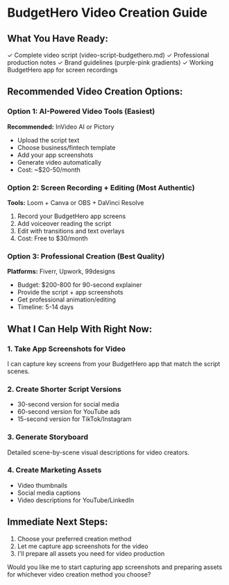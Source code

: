 # BudgetHero Video Creation Guide

## What You Have Ready:
✓ Complete video script (video-script-budgethero.md)
✓ Professional production notes
✓ Brand guidelines (purple-pink gradients)
✓ Working BudgetHero app for screen recordings

## Recommended Video Creation Options:

### Option 1: AI-Powered Video Tools (Easiest)
**Recommended:** InVideo AI or Pictory
- Upload the script text
- Choose business/fintech template
- Add your app screenshots
- Generate video automatically
- Cost: ~$20-50/month

### Option 2: Screen Recording + Editing (Most Authentic)
**Tools:** Loom + Canva or OBS + DaVinci Resolve
1. Record your BudgetHero app screens
2. Add voiceover reading the script
3. Edit with transitions and text overlays
4. Cost: Free to $30/month

### Option 3: Professional Creation (Best Quality)
**Platforms:** Fiverr, Upwork, 99designs
- Budget: $200-800 for 90-second explainer
- Provide the script + app screenshots
- Get professional animation/editing
- Timeline: 5-14 days

## What I Can Help With Right Now:

### 1. Take App Screenshots for Video
I can capture key screens from your BudgetHero app that match the script scenes.

### 2. Create Shorter Script Versions
- 30-second version for social media
- 60-second version for YouTube ads
- 15-second version for TikTok/Instagram

### 3. Generate Storyboard
Detailed scene-by-scene visual descriptions for video creators.

### 4. Create Marketing Assets
- Video thumbnails
- Social media captions
- Video descriptions for YouTube/LinkedIn

## Immediate Next Steps:
1. Choose your preferred creation method
2. Let me capture app screenshots for the video
3. I'll prepare all assets you need for video production

Would you like me to start capturing app screenshots and preparing assets for whichever video creation method you choose?